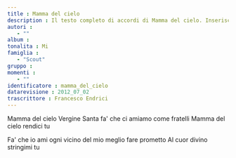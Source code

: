 ```yaml
--- 
title : Mamma del cielo
description : Il testo completo di accordi di Mamma del cielo. Inseriscila nel tuo canzoniere!
autori : 
   - ""
album : 
tonalita : Mi
famiglia : 
   - "Scout"
gruppo : 
momenti : 
   - ""
identificatore : mamma_del_cielo
datarevisione : 2012_07_02
trascrittore : Francesco Endrici
--- 
```




Mamma del cielo Vergine Santa 
fa' che ci amiamo come fratelli 
Mamma del cielo rendici tu 


Fa' che io ami ogni vicino 
del mio meglio fare prometto 
Al cuor divino stringimi tu 


